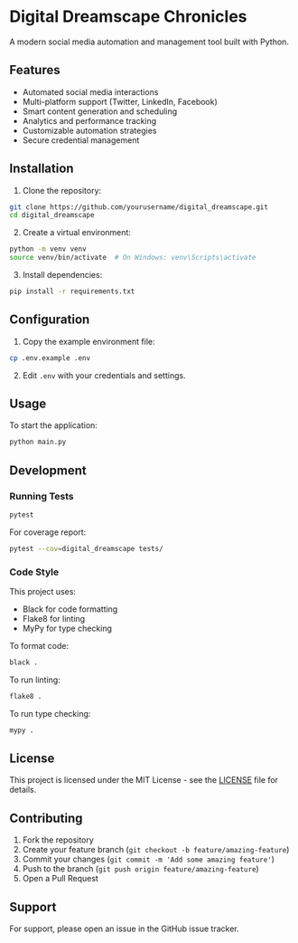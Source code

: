 # Digital Dreamscape Chronicles

A modern social media automation and management tool built with Python.

## Features

- Automated social media interactions
- Multi-platform support (Twitter, LinkedIn, Facebook)
- Smart content generation and scheduling
- Analytics and performance tracking
- Customizable automation strategies
- Secure credential management

## Installation

1. Clone the repository:
```bash
git clone https://github.com/yourusername/digital_dreamscape.git
cd digital_dreamscape
```

2. Create a virtual environment:
```bash
python -m venv venv
source venv/bin/activate  # On Windows: venv\Scripts\activate
```

3. Install dependencies:
```bash
pip install -r requirements.txt
```

## Configuration

1. Copy the example environment file:
```bash
cp .env.example .env
```

2. Edit `.env` with your credentials and settings.

## Usage

To start the application:

```bash
python main.py
```

## Development

### Running Tests

```bash
pytest
```

For coverage report:
```bash
pytest --cov=digital_dreamscape tests/
```

### Code Style

This project uses:
- Black for code formatting
- Flake8 for linting
- MyPy for type checking

To format code:
```bash
black .
```

To run linting:
```bash
flake8 .
```

To run type checking:
```bash
mypy .
```

## License

This project is licensed under the MIT License - see the [LICENSE](LICENSE) file for details.

## Contributing

1. Fork the repository
2. Create your feature branch (`git checkout -b feature/amazing-feature`)
3. Commit your changes (`git commit -m 'Add some amazing feature'`)
4. Push to the branch (`git push origin feature/amazing-feature`)
5. Open a Pull Request

## Support

For support, please open an issue in the GitHub issue tracker. 